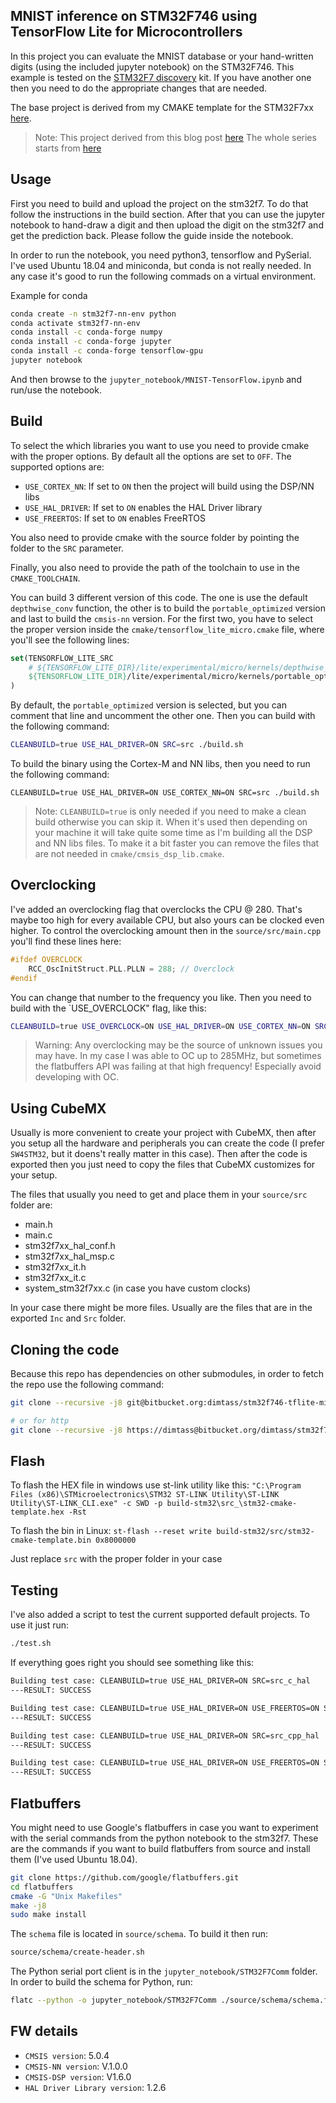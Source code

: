MNIST inference on STM32F746 using TensorFlow Lite for Microcontrollers
----

In this project you can evaluate the MNIST database or your hand-written
digits (using the included jupyter notebook) on the STM32F746.
This example is tested on the [STM32F7 discovery](https://www.st.com/en/evaluation-tools/32f746gdiscovery.html)
kit. If you have another one then you need to do the appropriate
changes that are needed.

The base project is derived from my CMAKE template for the STM32F7xx
[here](https://bitbucket.org/dimtass/stm32f7xx_cmake_template).

> Note: This project derived from this blog post [here](https://www.stupid-projects.com/machine-learning-on-embedded-part-3/)
The whole series starts from [here](https://www.stupid-projects.com/machine-learning-on-embedded-part-1/)

## Usage
First you need to build and upload the project on the stm32f7.
To do that follow the instructions in the build section. After
that you can use the jupyter notebook to hand-draw a digit and
then upload the digit on the stm32f7 and get the prediction back.
Please follow the guide inside the notebook.

In order to run the notebook, you need python3, tensorflow and
PySerial. I've used Ubuntu 18.04 and miniconda, but conda is not
really needed. In any case it's good to run the following commads
on a virtual environment.

Example for conda
```sh
conda create -n stm32f7-nn-env python
conda activate stm32f7-nn-env
conda install -c conda-forge numpy
conda install -c conda-forge jupyter
conda install -c conda-forge tensorflow-gpu
jupyter notebook
```

And then browse to the `jupyter_notebook/MNIST-TensorFlow.ipynb`
and run/use the notebook.

## Build

To select the which libraries you want to use you need to provide
cmake with the proper options. By default all the options are set
to `OFF`. The supported options are:

* `USE_CORTEX_NN`: If set to `ON` then the project will build using the DSP/NN libs
* `USE_HAL_DRIVER`: If set to `ON` enables the HAL Driver library
* `USE_FREERTOS`: If set to `ON` enables FreeRTOS

You also need to provide cmake with the source folder by pointing
the folder to the `SRC` parameter.

Finally, you also need to provide the path of the toolchain to
use in the `CMAKE_TOOLCHAIN`.

You can build 3 different version of this code. The one is use the
default `depthwise_conv` function, the other is to build the `portable_optimized`
version and last to build the `cmsis-nn` version. For the first two,
you have to select the proper version inside the `cmake/tensorflow_lite_micro.cmake`
file, where you'll see the following lines:

```cmake
set(TENSORFLOW_LITE_SRC
    # ${TENSORFLOW_LITE_DIR}/lite/experimental/micro/kernels/depthwise_conv.cc
    ${TENSORFLOW_LITE_DIR}/lite/experimental/micro/kernels/portable_optimized/depthwise_conv.cc
)
```

By default, the `portable_optimized` version is selected, but you can comment
that line and uncomment the other one. Then you can build with the
following command:

```sh
CLEANBUILD=true USE_HAL_DRIVER=ON SRC=src ./build.sh
```

To build the binary using the Cortex-M and NN libs, then you need
to run the following command:

```sh\
CLEANBUILD=true USE_HAL_DRIVER=ON USE_CORTEX_NN=ON SRC=src ./build.sh
```

> Note: `CLEANBUILD=true` is only needed if you need to make a clean build
otherwise you can skip it. When it's used then depending on your machine
it will take quite some time as I'm building all the DSP and NN libs files.
To make it a bit faster you can remove the files that are not needed in
`cmake/cmsis_dsp_lib.cmake`.

## Overclocking
I've added an overclocking flag that overclocks the CPU @ 280. That's maybe
too high for every available CPU, but also yours can be clocked even higher. To
control the overclocking amount then in the `source/src/main.cpp` you'll find these
lines here:

```cpp
#ifdef OVERCLOCK
    RCC_OscInitStruct.PLL.PLLN = 288; // Overclock
#endif
```

You can change that number to the frequency you like. Then you need to build
with the `USE_OVERCLOCK" flag, like this:
```sh
CLEANBUILD=true USE_OVERCLOCK=ON USE_HAL_DRIVER=ON USE_CORTEX_NN=ON SRC=src ./build.sh
```

> Warning: Any overclocking may be the source of unknown issues you may have.
In my case I was able to OC up to 285MHz, but sometimes the flatbuffers API was
failing at that high frequency! Especially avoid developing with OC.

## Using CubeMX
Usually is more convenient to create your project with CubeMX,
then after you setup all the hardware and peripherals you can create
the code (I prefer `SW4STM32`, but it doens't really matter in this case).
Then after the code is exported then you just need to copy the files
that CubeMX customizes for your setup.

The files that usually you need to get and place them in your
`source/src` folder are:

* main.h
* main.c
* stm32f7xx_hal_conf.h
* stm32f7xx_hal_msp.c
* stm32f7xx_it.h
* stm32f7xx_it.c
* system_stm32f7xx.c (in case you have custom clocks)

In your case there might be more files. Usually are the files
that are in the exported `Inc` and `Src` folder.


## Cloning the code
Because this repo has dependencies on other submodules, in order to
fetch the repo use the following command:

```sh
git clone --recursive -j8 git@bitbucket.org:dimtass/stm32f746-tflite-micro-mnist.git

# or for http
git clone --recursive -j8 https://dimtass@bitbucket.org/dimtass/stm32f746-tflite-micro-mnist.git
```

## Flash
To flash the HEX file in windows use st-link utility like this:
```"C:\Program Files (x86)\STMicroelectronics\STM32 ST-LINK Utility\ST-LINK Utility\ST-LINK_CLI.exe" -c SWD -p build-stm32\src_\stm32-cmake-template.hex -Rst```

To flash the bin in Linux:
```st-flash --reset write build-stm32/src/stm32-cmake-template.bin 0x8000000```

Just replace `src` with the proper folder in your case

## Testing
I've also added a script to test the current supported default projects.
To use it just run:

```sh
./test.sh
```

If everything goes right you should see something like this:

```sh
Building test case: CLEANBUILD=true USE_HAL_DRIVER=ON SRC=src_c_hal
---RESULT: SUCCESS

Building test case: CLEANBUILD=true USE_HAL_DRIVER=ON USE_FREERTOS=ON SRC=src_c_freertos
---RESULT: SUCCESS

Building test case: CLEANBUILD=true USE_HAL_DRIVER=ON SRC=src_cpp_hal
---RESULT: SUCCESS

Building test case: CLEANBUILD=true USE_HAL_DRIVER=ON USE_FREERTOS=ON SRC=src_cpp_freertos
---RESULT: SUCCESS
```

## Flatbuffers
You might need to use Google's flatbuffers in case you want to experiment
with the serial commands from the python notebook to the stm32f7. These
are the commands if you want to build flatbuffers from source and install
them (I've used Ubuntu 18.04).

```sh
git clone https://github.com/google/flatbuffers.git
cd flatbuffers
cmake -G "Unix Makefiles"
make -j8
sudo make install
```

The `schema` file is located in `source/schema`. To build it then run:
```sh
source/schema/create-header.sh
```

The Python serial port client is in the `jupyter_notebook/STM32F7Comm` folder.
In order to build the schema for Python, run:
```sh
flatc --python -o jupyter_notebook/STM32F7Comm ./source/schema/schema.fbs
```

## FW details
* `CMSIS version`: 5.0.4
* `CMSIS-NN version`: V.1.0.0
* `CMSIS-DSP version`: V1.6.0
* `HAL Driver Library version`: 1.2.6


